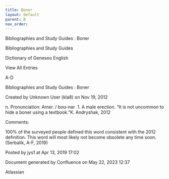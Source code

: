 ```yaml
---
title: Boner
layout: default
parent: B
nav_order:
---
```


Bibliographies and Study Guides : Boner

Bibliographies and Study Guides

Dictionary of Geneseo English

View All Entries

A-D

Bibliographies and Study Guides : Boner

Created by  Unknown User (kla8) on Nov 19, 2012

n. Pronunciation: Amer. / boʊ-nər  1. A male erection. “It is not uncommon to hide a boner using a textbook.”K. Andryshak, 2012

Comments:

100% of the surveyed people defined this word consistent with the 2012 definition. This word will most likely not become obsolete any time soon. (Serbalik, A-F, 2019)

Posted by jys1 at Apr 13, 2019 17:02

Document generated by Confluence on May 22, 2023 12:37

Atlassian
